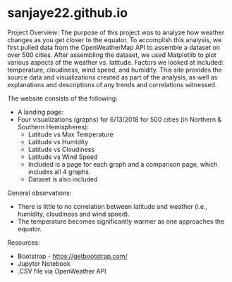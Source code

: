 # sanjaye22.github.io

Project Overview:
The purpose of this project was to analyze how weather changes as you get closer to the equator. To accomplish this analysis, we first pulled data from the OpenWeatherMap API 
to assemble a dataset on over 500 cities. After assembling the dataset, we used Matplotlib to plot various aspects of the weather vs. latitude. Factors we looked at included: 
temperature, cloudiness, wind speed, and humidity. This site provides the source data and visualizations created as part of the analysis, as well as explanations and descriptions of any trends and correlations witnessed.

The website consists of the following:

* A landing page:
* Four visualizations (graphs) for 6/13/2018 for 500 cities (in Northern & Southern Hemispheres):
  - Latitude vs Max Temperature
  - Latitude vs Humidity
  - Latitude vs Cloudiness
  - Latitude vs Wind Speed
  * Included is a page for each graph and a comparison page, which includes all 4 graphs.
  * Dataset is also included
  
 General observations:
 * There is little to no correlation between latitude and weather (i.e., humidity, cloudiness and wind speed).
 * The temperature becomes significantly warmer as one approaches the equator.
 
 Resources:
 * Bootstrap - https://getbootstrap.com/
 * Jupyter Notebook
 * .CSV file via OpenWeather API


   

